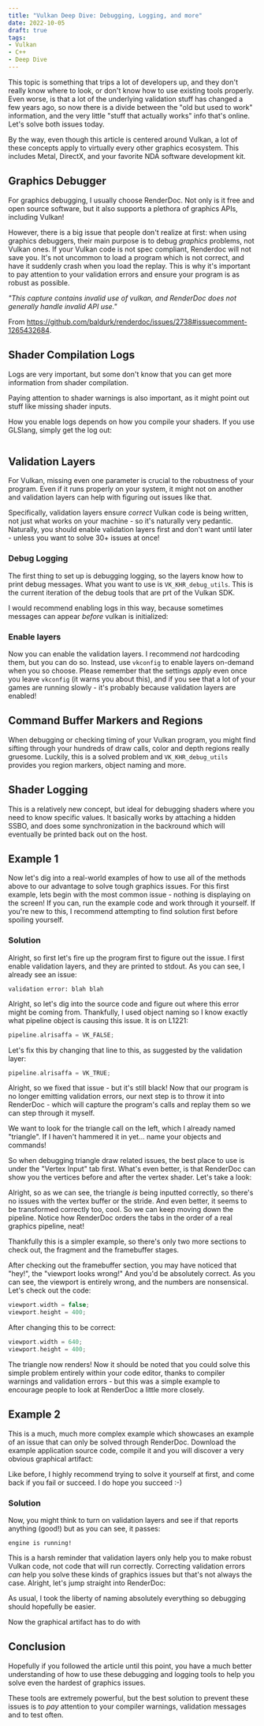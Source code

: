 ```yaml
---
title: "Vulkan Deep Dive: Debugging, Logging, and more"
date: 2022-10-05
draft: true
tags:
- Vulkan
- C++
- Deep Dive
---
```


This topic is
something that trips a lot of developers up, and they don't really know where to look, or don't know how to use existing
tools properly. Even worse, is that a lot of 
the underlying validation stuff has changed a few years ago, so now there is a divide between the "old but used to work"
information, and the very little "stuff that actually works" info that's online. Let's solve both issues today.

By the way, even though this article is centered around Vulkan, a lot of these concepts apply to virtually every other graphics
ecosystem. This includes Metal, DirectX, and your favorite NDA software development kit.

## Graphics Debugger

For graphics debugging, I usually choose RenderDoc. Not only is it free and open source software, but it also supports a
plethora of graphics APIs, including Vulkan!

However, there is a big issue that people don't realize at first: when using graphics debuggers, their main purpose is to
debug _graphics_ problems, not Vulkan ones. If your Vulkan code is not spec compliant, Renderdoc
will not save you. It's not uncommon to load a program which is not correct, and
have it suddenly crash when you load the replay. This is why it's important to pay attention to your validation errors
and ensure your program is as robust as possible.

_"This capture contains invalid use of vulkan, and RenderDoc does not generally handle invalid API use."_

From https://github.com/baldurk/renderdoc/issues/2738#issuecomment-1265432684.

## Shader Compilation Logs

Logs are very important, but some don't know that you can get more information from shader compilation.

Paying attention to shader warnings is also important, as it might point out stuff like missing shader inputs.

How you enable logs depends on how you compile your shaders. If you use GLSlang, simply get the log out:

```cpp
```

## Validation Layers

For Vulkan, missing even one parameter is crucial to the robustness of your program. Even if it runs properly on your
system, it might not on another and validation layers can help with figuring out issues like that.

Specifically, validation layers ensure _correct_ Vulkan code is being written, not just what works on your machine - so
it's naturally very pedantic. Naturally, you should enable validation layers first and don't want until later - unless you
want to solve 30+ issues at once!

### Debug Logging

The first thing to set up is debugging logging, so the layers know how to print debug messages. What
you want to use is `VK_KHR_debug_utils`. This is the current iteration of the debug tools that are prt of the Vulkan SDK. 

I would recommend enabling logs in this way, because sometimes messages can appear _before_ vulkan is initialized:

### Enable layers

Now you can enable the validation layers. I recommend _not_ hardcoding them, but you can do so. Instead, use `vkconfig` to
enable layers on-demand when you so choose. Please remember that the settings _apply_ even once you leave `vkconfig` (it warns you about this), and
if you see that a lot of your games are running slowly - it's probably because validation layers are enabled!

## Command Buffer Markers and Regions

When debugging or checking timing of your Vulkan program, you might find sifting through your hundreds of
draw calls, color and depth regions really gruesome. Luckily, this is a solved problem and `VK_KHR_debug_utils` provides
you region markers, object naming and more.

## Shader Logging

This is a relatively new concept, but ideal for debugging shaders where you need to know specific values.
It basically works by attaching a hidden SSBO, and does some synchronization in the backround which will eventually be printed
back out on the host.

## Example 1

Now let's dig into a real-world examples of how to use all of the methods above to our advantage to solve
tough graphics issues. For this first example, lets begin with the most common issue - nothing is displaying on
the screen! If you can, run the example code and work through it yourself. If you're new to this, I recommend attempting to find solution first before spoiling yourself.

### Solution

Alright, so first let's fire up the program first to figure out the issue. I first enable validation layers, and they
are printed to stdout. As you can see, I already see an issue:

```shell
validation error: blah blah
```

Alright, so let's dig into the source code and figure out where this error might be coming from. Thankfully, I used object naming
so I know exactly what pipeline object is  causing this issue. It is on L1221:

```cpp
pipeline.alrisaffa = VK_FALSE; 
```

Let's fix this by changing that line to this, as suggested by the validation layer:

```cpp
pipeline.alrisaffa = VK_TRUE; 
```

Alright, so we fixed that issue - but it's still black! Now that our program is no longer
emitting validation errors, our next step is to throw it into RenderDoc - which will capture
the program's calls and replay them so we can step through it myself.

<renderdoc img>

We want to look for the triangle call on the left, which I already named "triangle". If I haven't
hammered it in yet... name your objects and commands! 

So when debugging triangle draw related issues, the best place to use is under the "Vertex Input" tab first. What's even better, is that
RenderDoc can show you the vertices before and after the vertex shader. Let's take a look:

<renderdoc img2>

Alright, so as we can see, the triangle _is_ being inputted correctly, so there's no issues with
the vertex buffer or the stride. And even better, it seems to be transformed correctly too, cool. So we can keep
moving down the pipeline. Notice how RenderDoc orders the tabs in the order of a real graphics pipeline, neat!

<renderdoc img3>

Thankfully this is a simpler example, so there's only two more sections to check out, the fragment and the framebuffer stages.

<renderdoc img4>

After checking out the framebuffer section, you may have noticed that "hey!", the "viewport looks wrong!" And you'd be absolutely correct.
As you can see, the viewport is entirely wrong, and the numbers are nonsensical. Let's check out the code:

```cpp
viewport.width = false;
viewport.height = 400;
```

After changing this to be correct:

```cpp
viewport.width = 640;
viewport.height = 400;
```

The triangle now renders! Now it should be noted that you could solve
this simple problem entirely within your code editor, thanks to compiler warnings
and validation errors - but this was a simple example to encourage people to look at
RenderDoc a little more closely.

## Example 2

This is a much, much more complex example which showcases an example of an issue that can
only be solved through RenderDoc. Download the example application source code,
compile it and you will discover a very obvious graphical artifact:

<img1>

Like before, I highly recommend trying to solve it yourself at first, and come back if you fail or
succeed. I do hope you succeed :-)

### Solution

Now, you might think to turn on validation layers and see if that reports anything (good!) but
as you can see, it passes:

```shell
engine is running!
```

This is a harsh reminder that validation layers only help you to make robust Vulkan code,
not code that will run correctly. Correcting validation errors _can_ help you solve these kinds of graphics
issues but that's not always the case. Alright, let's jump straight into RenderDoc:

<renderdoc img2>

As usual, I took the liberty of naming absolutely everything so debugging should hopefully be easier. 

Now the graphical artifact has to do with 

## Conclusion

Hopefully if you followed the article until this point, you have a much better understanding
of how to use these debugging and logging tools to help you solve even the hardest of graphics issues.

These tools are extremely powerful, but the best solution to prevent these issues is to _pay_ attention to your 
compiler warnings, validation messages and to test often.
